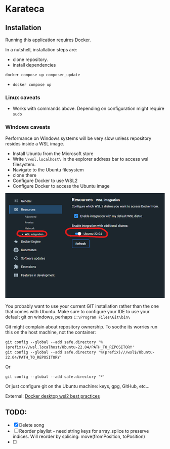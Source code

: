 # Karateca

## Installation

Running this application requires Docker.

In a nutshell, installation steps are:
* clone repository.
* install dependencies 
~~~ shell
docker compose up composer_update
~~~
* `docker compose up`

### Linux caveats

* Works with commands above. Depending on configuration might require `sudo`

### Windows caveats

Performance on Windows systems will be very slow unless repository resides inside a WSL image.
* Install Ubuntu from the Microsoft store
* Write `\\wsl.localhost\` in the explorer address bar to access wsl filesystem.
* Navigate to the Ubuntu filesystem
* clone there
* Configure Docker to use WSL2
* Configure Docker to access the Ubuntu image

![wsl integration](docs/docker_settings_wsl_integration.png)

You probably want to use your current GIT installation rather than the one that comes with Ubuntu.
Make sure to configure your IDE to use your default git on windows, perhaps `C:\Program Files\Git\bin\`

Git might complain about repository ownership. To soothe its worries run this on the host machine, not the container:

~~~ shell
git config --global --add safe.directory '%(prefix)///wsl.localhost/Ubuntu-22.04/PATH_TO_REPOSITORY'
git config --global --add safe.directory '%(prefix)///wsl$/Ubuntu-22.04/PATH_TO_REPOSITORY'
~~~

Or

~~~ shell
git config --global --add safe.directory '*'
~~~

Or just configure git on the Ubuntu machine: keys, gpg, GitHub, etc...

External: [Docker desktop wsl2 best practices](https://www.docker.com/blog/docker-desktop-wsl-2-best-practices/)

## TODO:

* [x] Delete song
* [ ] Reorder playlist - need string keys for array_splice to preserve indices. Will reorder by splicing: move(fromPosition, toPosition)
* [ ] 